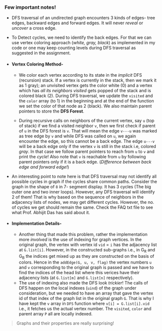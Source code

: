 ### Few important notes!
- DFS traversal of an undirected graph encounters 3 kinds of edges- tree edges, backward edges and forward edges. It will never *reveal* or *uncover* a cross edge.
- To Detect cycles, we need to identify the back edges. For that we can use vertex coloring approach (*white, gray, black*) as 
implemented in my code or one may keep counting levels during DFS traversal as suggested in the assignment.
- #### Vertex Coloring Method-
  * We color each vertex according to its state in the *implicit* DFS (recursion) stack. If a vertex is currently in the stack, 
then we mark it as 1 gray); an unvisited vertex gets the color white (0) and a vertex which has *all its neighbors visited* gets popped of
the stack and is colored black (2). During DFS traversal, we update the `visited` and the `color` array (to 1) in the beginning and
at the end of the function we set the color of that node as 2 (black). We also maintain parent pointers to store the **DFS Forest**.

  * During recursive calls on neighbors of the current vertex, say `u` (top of stack) if we find a visited neighbor `v`, then we 
first check if parent of `u` in the DFS forest is `v`. That will mean the edge `v---u` was marked as tree edge by `v` and while
DFS was called on `u`, we again encounter the edge, so this cannot be a back edge. The edge `u---v` will be a back edge only if
the vertex `v` is still in the stack i.e, colored *gray*. In that case we follow parent pointers to reach from `u` to `v` and print
the *cycle*! Also note that `v` is reachable from `u` by following parent pointers only if it is a back edge. (*Difference between back edge and forward edge!*)

- An interesting point to note here is that DFS traversal may not identify all possible cycles in graph if the cycles share 
common paths. Consider the graph in the shape of `8` in 7- segment display. It has 3 cycles (The big outer one and two inner 
loops). However, any DFS traversal will identify 2 of them! That is why based on the sequence of neighbors in the adjacency 
lists of nodes, we may get different cycles. However, the no. of cycles we get should remain the same. Check the FAQ txt file
to see what Prof. Abhijit Das has said about it.

- #### Implementation Details- 

  * Another thing that made this problem, rather the implementation more *involved* is the use of indexing for graph vertices. In the original graph, the vertex with vertex id `vid` = `i` has the adjacency list at `G.list[i]`. However, in the constructed sub-graphs i.e., in G<sub>R</sub> and G<sub>B</sub> the indices get mixed up as they are constructed on the basis of colors. Hence in the `addEdge(G, u, v, flag)` the vertex numbers `u` and `v` corresponding to the original graph is passed and we have to find the indices of the head list where this verices have their adjacency lists (at `G.list[m]` and `G.list[n]` respectively).
  * The use of indexing also made the DFS look *trickier*! The calls of DFS happen on the local indexes (`uind`) of the graph under
consideration, but we needed to have an array that gave the vertex id of that index of the graph list in the original graph `G`. That is
why I have kept the `v` array in `DFS` function where `v[i] = G.list[i].vid` i.e., it fetches us the actual vertex number. The `visited`, `color` and parent array `P` all are locally indexed.

> Graphs and their properties are really surprising!
